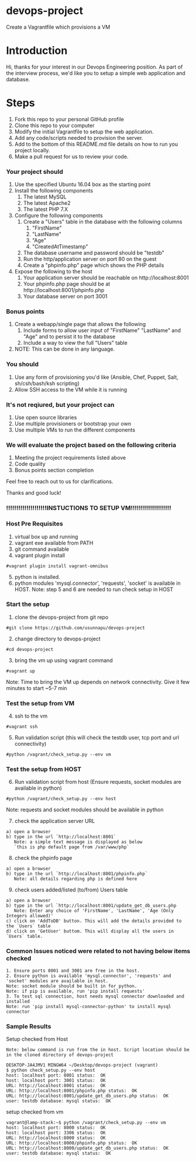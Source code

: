 # devops-project
Create a Vagrantfile which provisions a VM

# Introduction
Hi, thanks for your interest in our Devops Engineering position. As part of the interview process, we'd like you to setup a simple web application and database.

# Steps
1. Fork this repo to your personal GitHub profile
2. Clone this repo to your computer
3. Modify the initial Vagrantfile to setup the web application.
4. Add any code/scripts needed to provision the server.
5. Add to the bottom of this README.md file details on how to run you project locally.
6. Make a pull request for us to review your code.

### Your project should
1. Use the specified Ubuntu 16.04 box as the starting point
2. Install the following components
    1. The latest MySQL
    2. The latest Apache2
    3. The latest PHP 7.X
3. Configure the following components
    1. Create a "Users" table in the database with the following columns
        1. "FirstName"
        2. "LastName"
        3. "Age"
        4. "CreatedAtTimestamp"
    2. The database username and password should be "testdb"
    3. Run the http/application server on port 80 on the guest
    4. Create a "phpinfo.php" page which shows the PHP details
4. Expose the following to the host
    1. Your application server should be reachable on http://localhost:8001
    2. Your phpinfo.php page should be at http://localhost:8001/phpinfo.php
    3. Your database server on port 3001

### Bonus points
1. Create a webapp/single page that allows the following
    1. Include forms to allow user input of "FirstName" "LastName" and "Age" and to persist it to the database
    2. Include a way to view the full "Users" table
2. NOTE: This can be done in any language.

### You should
1. Use any form of provisioning you'd like (Ansible, Chef, Puppet, Salt, sh/csh/bash/ksh scripting)
2. Allow SSH access to the VM while it is running

### It's not reqiured, but your project can
1. Use open source libraries
2. Use multiple provisioners or bootstrap your own
3. Use multiple VMs to run the different components

### We will evaluate the project based on the following criteria
1. Meeting the project requirements listed above
2. Code quality
3. Bonus points section completion

Feel free to reach out to us for clarifications.

Thanks and good luck!

### !!!!!!!!!!!!!!!!!!!!INSTUCTIONS TO SETUP VM!!!!!!!!!!!!!!!!!!!!

### Host Pre Requisites
1. virtual box up and running
2. vagrant exe available from PATH
3. git command available
4. vagrant plugin install
```
#vagrant plugin install vagrant-omnibus
```
5. python is installed.
6. python modules 'mysql.connector', 'requests', 'socket' is available in HOST.
Note: step 5 and 6 are needed to run check setup in HOST


### Start the setup
1. clone the devops-project from git repo
```
#git clone https://github.com/usunnapu/devops-project
```
2. change directory to devops-project 
```
#cd devops-project 
```
3. bring the vm up using vagrant command
```
#vagrant up
```
Note: Time to bring the VM up depends on network connectivity. Give it few minutes to start ~5-7 min 

### Test the setup from VM

4. ssh to the vm
```
#vagrant ssh
```
5. Run validation script (this will check the testdb user, tcp port and url connectivity)
```
#python /vagrant/check_setup.py --env vm
```

### Test the setup from HOST

6. Run validation script from host (Ensure requests, socket modules are available in python)
```
#python /vagrant/check_setup.py --env host
```
Note: requests and socket modules should be available in python

7. check the application server URL
```
a) open a browser
b) type in the url `http://localhost:8001`
   Note: a simple text message is displayed as below
   `this is php default page from /var/www/php`
```
8. check the phpinfo page
```
a) open a browser
b) type in the url `http://localhost:8001/phpinfo.php`
   Note: all details regarding php is defined here
```
9. check users added/listed (to/from) Users table 
```
a) open a browser
b) type in the url `http://localhost:8001/update_get_db_users.php
   Note: Enter any choice of 'FirstName', 'LastName', 'Age (Only Integers allowed)'
c) click on 'AddToDB' button. This will add the details provided to the `Users` table
d) click on 'GetUser' buttom. This will display all the users in `Users` table.
```

### Common Issues noticed were related to not having below items checked
```
1. Ensure ports 8001 and 3001 are free in the host. 
2. Ensure python is available 'mysql.connector', 'requests' and 'socket' modules are available in host.
Note: socket module should be built in for python. 
Note: if pip is available, run 'pip install requests'
3. To test sql connection, host needs mysql connector downloaded and installed
Note: run 'pip install mysql-connector-python' to install mysql connector
```

### Sample Results 

Setup checked from Host

```
Note: below command is run from the in host. Script location should be in the cloned directory of devops-project

DESKTOP-JA4JMV1 MINGW64 ~/Desktop/devops-project (vagrant)
$ python check_setup.py --env host
host: localhost port: 8001 status:  OK
host: localhost port: 3001 status:  OK
URL: http://localhost:8001 status:  OK
URL: http://localhost:8001/phpinfo.php status:  OK
URL: http://localhost:8001/update_get_db_users.php status:  OK
user: testdb database: mysql status:  OK
```

setup checked from vm

```
vagrant@lamp-stack:~$ python /vagrant/check_setup.py --env vm
host: localhost port: 8000 status:  OK
host: localhost port: 3306 status:  OK
URL: http://localhost:8000 status:  OK
URL: http://localhost:8000/phpinfo.php status:  OK
URL: http://localhost:8000/update_get_db_users.php status:  OK
user: testdb database: mysql status:  OK
```

